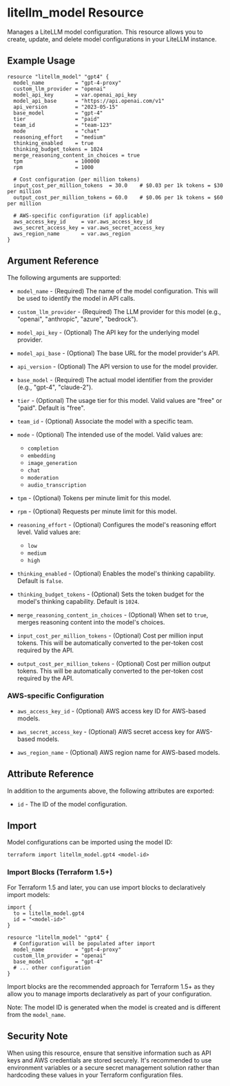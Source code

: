 # litellm_model Resource

Manages a LiteLLM model configuration. This resource allows you to create, update, and delete model configurations in your LiteLLM instance.

## Example Usage

```hcl
resource "litellm_model" "gpt4" {
  model_name          = "gpt-4-proxy"
  custom_llm_provider = "openai"
  model_api_key       = var.openai_api_key
  model_api_base      = "https://api.openai.com/v1"
  api_version         = "2023-05-15"
  base_model          = "gpt-4"
  tier                = "paid"
  team_id             = "team-123"
  mode                = "chat"
  reasoning_effort    = "medium"
  thinking_enabled    = true
  thinking_budget_tokens = 1024
  merge_reasoning_content_in_choices = true
  tpm                 = 100000
  rpm                 = 1000

  # Cost configuration (per million tokens)
  input_cost_per_million_tokens  = 30.0    # $0.03 per 1k tokens = $30 per million
  output_cost_per_million_tokens = 60.0    # $0.06 per 1k tokens = $60 per million

  # AWS-specific configuration (if applicable)
  aws_access_key_id     = var.aws_access_key_id
  aws_secret_access_key = var.aws_secret_access_key
  aws_region_name       = var.aws_region
}
```

## Argument Reference

The following arguments are supported:

- `model_name` - (Required) The name of the model configuration. This will be used to identify the model in API calls.

- `custom_llm_provider` - (Required) The LLM provider for this model (e.g., "openai", "anthropic", "azure", "bedrock").

- `model_api_key` - (Optional) The API key for the underlying model provider.

- `model_api_base` - (Optional) The base URL for the model provider's API.

- `api_version` - (Optional) The API version to use for the model provider.

- `base_model` - (Required) The actual model identifier from the provider (e.g., "gpt-4", "claude-2").

- `tier` - (Optional) The usage tier for this model. Valid values are "free" or "paid". Default is "free".

- `team_id` - (Optional) Associate the model with a specific team.

- `mode` - (Optional) The intended use of the model. Valid values are:

  - `completion`
  - `embedding`
  - `image_generation`
  - `chat`
  - `moderation`
  - `audio_transcription`

- `tpm` - (Optional) Tokens per minute limit for this model.

- `rpm` - (Optional) Requests per minute limit for this model.

- `reasoning_effort` - (Optional) Configures the model's reasoning effort level. Valid values are:

  - `low`
  - `medium`
  - `high`

- `thinking_enabled` - (Optional) Enables the model's thinking capability. Default is `false`.

- `thinking_budget_tokens` - (Optional) Sets the token budget for the model's thinking capability. Default is `1024`.

- `merge_reasoning_content_in_choices` - (Optional) When set to `true`, merges reasoning content into the model's choices.

- `input_cost_per_million_tokens` - (Optional) Cost per million input tokens. This will be automatically converted to the per-token cost required by the API.

- `output_cost_per_million_tokens` - (Optional) Cost per million output tokens. This will be automatically converted to the per-token cost required by the API.

### AWS-specific Configuration

- `aws_access_key_id` - (Optional) AWS access key ID for AWS-based models.

- `aws_secret_access_key` - (Optional) AWS secret access key for AWS-based models.

- `aws_region_name` - (Optional) AWS region name for AWS-based models.

## Attribute Reference

In addition to the arguments above, the following attributes are exported:

- `id` - The ID of the model configuration.

## Import

Model configurations can be imported using the model ID:

```shell
terraform import litellm_model.gpt4 <model-id>
```

### Import Blocks (Terraform 1.5+)

For Terraform 1.5 and later, you can use import blocks to declaratively import models:

```hcl
import {
  to = litellm_model.gpt4
  id = "<model-id>"
}

resource "litellm_model" "gpt4" {
  # Configuration will be populated after import
  model_name          = "gpt-4-proxy"
  custom_llm_provider = "openai"
  base_model          = "gpt-4"
  # ... other configuration
}
```

Import blocks are the recommended approach for Terraform 1.5+ as they allow you to manage imports declaratively as part of your configuration.

Note: The model ID is generated when the model is created and is different from the `model_name`.

## Security Note

When using this resource, ensure that sensitive information such as API keys and AWS credentials are stored securely. It's recommended to use environment variables or a secure secret management solution rather than hardcoding these values in your Terraform configuration files.
